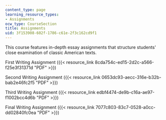 ```yaml
---
content_type: page
learning_resource_types:
- Assignments
ocw_type: CourseSection
title: Assignments
uid: 3f153908-602f-1786-c61e-2f3c162cd9f1
---
```


This course features in-depth essay assignments that structure students' close examination of classic American texts.

First Writing Assignment ({{< resource_link 8cda754c-ed15-2d2c-a566-f25e3f31371d "PDF" >}})

Second Writing Assignment ({{< resource_link 0653dc93-aecc-316e-b32b-bab2e46fc2f5 "PDF" >}})

Third Writing Assignment ({{< resource_link edbf4474-de9b-c16a-ae97-f1002bcc4d6b "PDF" >}})

Final Writing Assignment ({{< resource_link 7077c803-83c7-0528-a0cc-dd02840fc0ea "PDF" >}})
